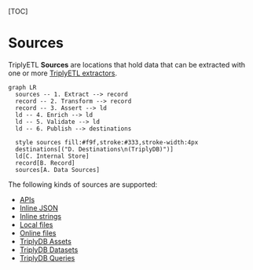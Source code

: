 [TOC]

# Sources

TriplyETL **Sources** are locations that hold data that can be extracted with one or more [TriplyETL extractors](../extract/index.md).

```mermaid
graph LR
  sources -- 1. Extract --> record
  record -- 2. Transform --> record
  record -- 3. Assert --> ld
  ld -- 4. Enrich --> ld
  ld -- 5. Validate --> ld
  ld -- 6. Publish --> destinations

  style sources fill:#f9f,stroke:#333,stroke-width:4px
  destinations[("D. Destinations\n(TriplyDB)")]
  ld[C. Internal Store]
  record[B. Record]
  sources[A. Data Sources]
```

The following kinds of sources are supported:

- [APIs](./apis.md)
- [Inline JSON](./inline-json.md)
- [Inline strings](./inline-strings.md)
- [Local files](./local-files.md)
- [Online files](./online-files.md)
- [TriplyDB Assets](./triplydb-assets.md)
- [TriplyDB Datasets](./triplydb-datasets.md)
- [TriplyDB Queries](./triplydb-queries.md)
